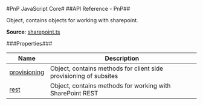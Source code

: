 #PnP JavaScript Core#
##API Reference - PnP##

Object, contains objects for working with sharepoint.

**Source**: [sharepoint.ts](../../src/sharepoint/sharepoint.ts)

###Properties###

Name | Description
---- | -----------
[provisioning](provisioning/provisioning.md) | Object, contains methods for client side provisioning of subsites
[rest](rest/rest.md) | Object, contains methods for working with SharePoint REST